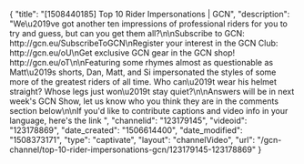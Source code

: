 {
    "title": "[1508440185] Top 10 Rider Impersonations | GCN",
    "description": "We\u2019ve got another ten impressions of professional riders for you to try and guess, but can you get them all?\n\nSubscribe to GCN: http:\/\/gcn.eu\/SubscribeToGCN\nRegister your interest in the GCN Club: http:\/\/gcn.eu\/oU\nGet exclusive GCN gear in the GCN shop! http:\/\/gcn.eu\/oT\n\nFeaturing some rhymes almost as questionable as Matt\u2019s shorts, Dan, Matt, and Si impersonated the styles of some more of the greatest riders of all time. Who can\u2019t wear his helmet straight? Whose legs just won\u2019t stay quiet?\n\nAnswers will be in next week's GCN Show, let us know who you think they are in the comments section below\n\nIf you'd like to contribute captions and video info in your language, here's the link ",
    "channelid": "123179145",
    "videoid": "123178869",
    "date_created": "1506614400",
    "date_modified": "1508373171",
    "type": "captivate",
    "layout": "channelVideo",
    "url": "\/gcn-channel\/top-10-rider-impersonations-gcn\/123179145-123178869"
}